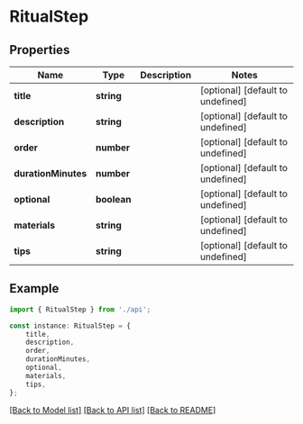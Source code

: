 # RitualStep


## Properties

Name | Type | Description | Notes
------------ | ------------- | ------------- | -------------
**title** | **string** |  | [optional] [default to undefined]
**description** | **string** |  | [optional] [default to undefined]
**order** | **number** |  | [optional] [default to undefined]
**durationMinutes** | **number** |  | [optional] [default to undefined]
**optional** | **boolean** |  | [optional] [default to undefined]
**materials** | **string** |  | [optional] [default to undefined]
**tips** | **string** |  | [optional] [default to undefined]

## Example

```typescript
import { RitualStep } from './api';

const instance: RitualStep = {
    title,
    description,
    order,
    durationMinutes,
    optional,
    materials,
    tips,
};
```

[[Back to Model list]](../README.md#documentation-for-models) [[Back to API list]](../README.md#documentation-for-api-endpoints) [[Back to README]](../README.md)
